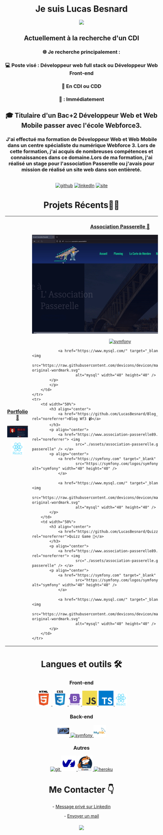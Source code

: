<h1 align="center">Je suis Lucas Besnard</h1>
<p style="margin: 15px;" align="center">
       <img src="https://readme-typing-svg.herokuapp.com?duration=3000&color=FF0000&center=true&vCenter=true&lines=Développeur+Fullstack;10+projets;30+cafés">
</p>
<h2 align="center">Actuellement à la recherche d'un CDI</h2>
    <h3 align="center">🌐 Je recherche principalement :</h3>
      <h3 align="center">💻 Poste visé : Développeur web full stack ou Développeur Web Front-end</h3>
        <h3 align="center">📜 En CDI ou CDD</h3>
        <h3 align="center">📅 : Immédiatement </h3>




<!-- Intro -->
<p style="margin: 15px;" align="center">
    <h2 align="center">🎓 Titulaire d'un Bac+2 Développeur Web et Web Mobile passer avec l'école Webforce3.</h2>
    <h3 align="center">J'ai effectué ma formation de Développeur Web et Web Mobile dans un centre spécialiste du numérique Webforce 3. Lors de cette formation, j'ai acquis de nombreuses compétences et connaissances dans ce domaine.Lors de ma formation, j'ai réalisé un stage pour l'association Passerelle ou j'avais pour mission de réalisé un site web dans son entièreté.</h3>
</p>

<!-- Social network -->
<p align=center>
</br>
<a href="https://github.com/LucasBesnard" target="_blank"><img alt="github" src="https://img.shields.io/badge/GitHub-%2312100E.svg?&style=for-the-badge&logo=Github&logoColor=white" /></a> 
<a href="https://www.linkedin.com/in/lucas-besnard-077469212/" target="_blank"><img alt="linkedIn" src="https://img.shields.io/badge/linkedin-%230077B5.svg?&style=for-the-badge&logo=linkedin&logoColor=white" /></a>
<a href="https://lucasbesnard.fr/" target="_blank"><img alt="site" src="https://img.shields.io/badge/website-000000?style=for-the-badge&logo=About.me&logoColor=white" /></a>
</p>


<!-- Projects -->
<h1 align="center">Projets Récents👨‍💻</h1>
<div align="center">
<table>
    <tr>
        <td width="50%">
            <h3 align="center">
                <a href="https://lucasbesnard.fr/" target="_blank" rel="noreferrer">Portfolio 📕</a>
            </h3>
            <p align="center">
                <a href="https://lucasbesnard.fr/" target="_blank" rel="noreferrer"> <img src="./assets/portfolio.gif"
                        alt="portfolio" /> </a>
            <p align="center">
                <a href="https://reactjs.org/" target="_blank" rel="noreferrer"> <img
                        src="https://raw.githubusercontent.com/devicons/devicon/master/icons/react/react-original-wordmark.svg"
                        alt="react" width="40" height="40" /> </a>
            </p>
            </p>
        </td>
        <td width="50%">
            <h3 align="center">
                <a href="https://www.association-passerelle89.fr/" target="_blank" rel="noreferrer">Association
                    Passerelle 🤝</a>
            </h3>
            <p align="center">
                <a href="https://www.association-passerelle89.fr/" target="_blank" rel="noreferrer"> <img
                        src="./assets/association-passerelle.gif" alt="association-passerelle" /> </a>
            <p align="center">
                <a href="https://symfony.com" target="_blank" rel="noreferrer"><img
                        src="https://symfony.com/logos/symfony_black_03.svg" alt="symfony" width="40" height="40" />
                </a>

                <a href="https://www.mysql.com/" target="_blank" rel="noreferrer"><img
                        src="https://raw.githubusercontent.com/devicons/devicon/master/icons/mysql/mysql-original-wordmark.svg"
                        alt="mysql" width="40" height="40" /> </a>
            </p>
            </p>
        </td>
    </tr>
    <tr>
        <td width="50%">
            <h3 align="center">
                <a href="https://github.com/LucasBesnard/Blog_WF3" target="_blank" rel="noreferrer">Blog Wf3 📹</a>
            </h3>
            <p align="center">
                <a href="https://www.association-passerelle89.fr/" target="_blank" rel="noreferrer"> <img
                        src="./assets/association-passerelle.gif" alt="association-passerelle" /> </a>
            <p align="center">
                <a href="https://symfony.com" target="_blank" rel="noreferrer"><img
                        src="https://symfony.com/logos/symfony_black_03.svg" alt="symfony" width="40" height="40" />
                </a>

                <a href="https://www.mysql.com/" target="_blank" rel="noreferrer"><img
                        src="https://raw.githubusercontent.com/devicons/devicon/master/icons/mysql/mysql-original-wordmark.svg"
                        alt="mysql" width="40" height="40" /> </a>
            </p>
        </td>
        <td width="50%">
            <h3 align="center">
                <a href="https://github.com/LucasBesnard/Quizz_Game" target="_blank" rel="noreferrer">Quizz Game 🧠</a>
            </h3>
            <p align="center">
                <a href="https://www.association-passerelle89.fr/" target="_blank" rel="noreferrer"> <img
                        src="./assets/association-passerelle.gif" alt="association-passerelle" /> </a>
            <p align="center">
                <a href="https://symfony.com" target="_blank" rel="noreferrer"><img
                        src="https://symfony.com/logos/symfony_black_03.svg" alt="symfony" width="40" height="40" />
                </a>

                <a href="https://www.mysql.com/" target="_blank" rel="noreferrer"><img
                        src="https://raw.githubusercontent.com/devicons/devicon/master/icons/mysql/mysql-original-wordmark.svg"
                        alt="mysql" width="40" height="40" /> </a>
            </p>
        </td>
    </tr>
</table>
</div>
  <!-- Technos -->
<h1 align="center">Langues et outils 🛠</h1>

<p align="center">

<h3 align="center">Front-end</h3>
<p align="center">
    <a href="https://www.w3.org/html/" target="_blank"> <img src="https://raw.githubusercontent.com/devicons/devicon/master/icons/html5/html5-original-wordmark.svg" alt="html5" width="50" height="50"/> </a>
    <a href="https://www.w3schools.com/css/" target="_blank"> <img src="https://raw.githubusercontent.com/devicons/devicon/master/icons/css3/css3-original-wordmark.svg" alt="css3" width="50" height="50"/> </a>
     <a href="https://getbootstrap.com" target="_blank" rel="noreferrer"> <img src="https://raw.githubusercontent.com/devicons/devicon/master/icons/bootstrap/bootstrap-plain-wordmark.svg" alt="bootstrap" width="40" height="40"/> </a>
        <a href="https://developer.mozilla.org/en-US/docs/Web/JavaScript" target="_blank"> <img src="https://raw.githubusercontent.com/devicons/devicon/master/icons/javascript/javascript-original.svg" alt="javascript" width="50" height="50"/> </a>  
    <a href="https://www.typescriptlang.org/" target="_blank"> <img src="https://raw.githubusercontent.com/devicons/devicon/master/icons/typescript/typescript-original.svg" alt="typescript" width="50" height="50"/> </a>
     <a href="https://reactjs.org/" target="_blank" rel="noreferrer"> <img src="https://raw.githubusercontent.com/devicons/devicon/master/icons/react/react-original-wordmark.svg" alt="react" width="40" height="40"/> </a>
</p>

<h3 align="center">Back-end</h3>
<p align="center">
        <a href="https://www.php.net" target="_blank" rel="noreferrer"> <img src="https://raw.githubusercontent.com/devicons/devicon/master/icons/php/php-original.svg" alt="php" width="40" height="40"/> </a>
    <a href="https://symfony.com" target="_blank" rel="noreferrer"> <img src="https://symfony.com/logos/symfony_black_03.svg" alt="symfony" width="40" height="40"/> </a>
     <a href="https://www.mysql.com/" target="_blank" rel="noreferrer"> <img src="https://raw.githubusercontent.com/devicons/devicon/master/icons/mysql/mysql-original-wordmark.svg" alt="mysql" width="40" height="40"/> </a> 
</p>


<h3 align="center">Autres</h3>
<p align="center">
    <a href="https://git-scm.com/" target="_blank"> <img src="https://www.vectorlogo.zone/logos/git-scm/git-scm-icon.svg" alt="git" width="50" height="50"/> </a>
    <a href="https://www.ovhcloud.com/fr/" target="_blank"> <img src="./assets/ovh.png" alt="ovh" width="50" height="50"/> </a>
     <a href="https://www.o2switch.fr/" target="_blank"> <img src="./assets/o2switch.png" alt="ovh" width="50" height="50"/> </a>
    <a href="https://heroku.com" target="_blank" rel="noreferrer"> <img src="https://www.vectorlogo.zone/logos/heroku/heroku-icon.svg" alt="heroku" width="50" height="50"/> </a>

<!-- Contact -->
<h1 align="center">Me Contacter 👇</h1>
<p align="center">
    - <a href="https://www.linkedin.com/in/lucas-besnard-077469212/" target="_blank" rel="noopener">Message privé sur Linkedin</a>
</p> 
<p align="center">
    - <a href="mailto:lucasbesnard89@gmail.com">Envoyer un mail</a>
    <p style='margin-bottom: 20px'>
    </p>
</p>  
<p align="center">
    <img align="center" src="https://media.giphy.com/media/z5iCvo1oCbqt7ukMQs/giphy.gif">
</p>

